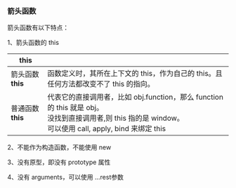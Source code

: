 ### 箭头函数

箭头函数有以下特点：

1、箭头函数的 this

| this              |                                                              |
| ----------------- | ------------------------------------------------------------ |
| 箭头函数 **this** | 函数定义时，其所在上下文的 this，作为自己的 this。且任何方法都改变不了 this 的指向。 |
| 普通函数 **this** | 代表它的直接调用者，比如 obj.function，那么 function 的 this 就是 obj。<br>没找到直接调用者,则 this 指的是 window。<br>可以使用 call, apply, bind 来绑定 this |

2、不能作为构造函数，不能使用 new 

3、没有原型，即没有 prototype 属性

4、没有 arguments，可以使用 ...rest参数

